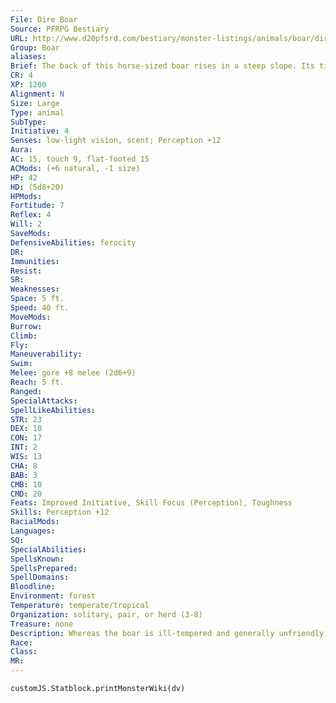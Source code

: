 ```yaml
---
File: Dire Boar
Source: PFRPG Bestiary
URL: http://www.d20pfsrd.com/bestiary/monster-listings/animals/boar/dire-boar
Group: Boar
aliases: 
Brief: The back of this horse-sized boar rises in a steep slope. Its tiny red eyes are crusted with filth and its bristly f lank crawls with f lies.
CR: 4
XP: 1200
Alignment: N
Size: Large
Type: animal
SubType: 
Initiative: 4
Senses: low-light vision, scent; Perception +12
Aura: 
AC: 15, touch 9, flat-footed 15
ACMods: (+6 natural, -1 size)
HP: 42
HD: (5d8+20)
HPMods: 
Fortitude: 7
Reflex: 4
Will: 2
SaveMods: 
DefensiveAbilities: ferocity
DR: 
Immunities: 
Resist: 
SR: 
Weaknesses: 
Space: 5 ft.
Speed: 40 ft.
MoveMods: 
Burrow: 
Climb: 
Fly: 
Maneuverability: 
Swim: 
Melee: gore +8 melee (2d6+9)
Reach: 5 ft.
Ranged: 
SpecialAttacks: 
SpellLikeAbilities: 
STR: 23
DEX: 10
CON: 17
INT: 2
WIS: 13
CHA: 8
BAB: 3
CMB: 10
CMD: 20
Feats: Improved Initiative, Skill Focus (Perception), Toughness
Skills: Perception +12
RacialMods: 
Languages: 
SQ: 
SpecialAbilities: 
SpellsKnown: 
SpellsPrepared: 
SpellDomains: 
Bloodline: 
Environment: forest
Temperature: temperate/tropical
Organization: solitary, pair, or herd (3-8)
Treasure: none
Description: Whereas the boar is ill-tempered and generally unfriendly, the towering daeodon (known as the dire boar to most commoners and hunters) is legitimately hateful and violent. Although omnivorous like its smaller kin, the daeodon prefers to feed on flesh, and its razor-sharp tusks and keen eyesight make it particularly well suited as a predator. While the daeodon is primarily a scavenger, it isn't averse to attacking smaller creatures it encounters while searching for easier meals, or those who stumble unwittingly into its territory. Particularly brave or skilled orcs are fond of using daeodons as mounts, and orc cavalry mounted on dire boars make for a fearsome force indeed. A typical adult daeodon is 10 feet long and 7 feet tall at the shoulder. It weighs approximately 2,000 pounds.
Race: 
Class: 
MR: 
---
```

```dataviewjs
customJS.Statblock.printMonsterWiki(dv)
```

